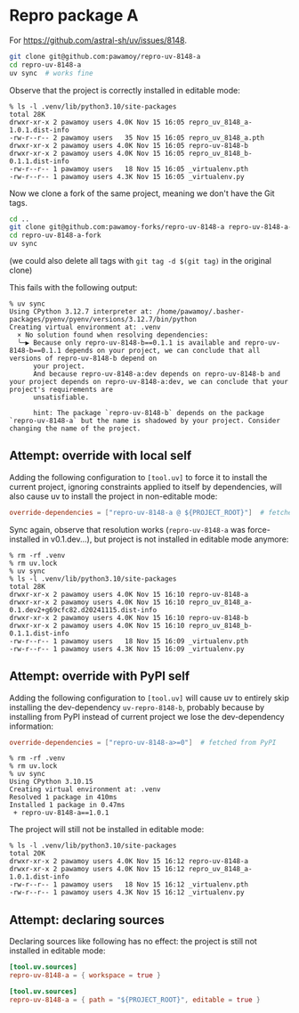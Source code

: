 # Repro package A

For https://github.com/astral-sh/uv/issues/8148.

```bash
git clone git@github.com:pawamoy/repro-uv-8148-a
cd repro-uv-8148-a
uv sync  # works fine
```

Observe that the project is correctly installed in editable mode:

```console
% ls -l .venv/lib/python3.10/site-packages
total 28K
drwxr-xr-x 2 pawamoy users 4.0K Nov 15 16:05 repro_uv_8148_a-1.0.1.dist-info
-rw-r--r-- 2 pawamoy users   35 Nov 15 16:05 repro_uv_8148_a.pth
drwxr-xr-x 2 pawamoy users 4.0K Nov 15 16:05 repro-uv-8148-b
drwxr-xr-x 2 pawamoy users 4.0K Nov 15 16:05 repro_uv_8148_b-0.1.1.dist-info
-rw-r--r-- 1 pawamoy users   18 Nov 15 16:05 _virtualenv.pth
-rw-r--r-- 1 pawamoy users 4.3K Nov 15 16:05 _virtualenv.py
```

Now we clone a fork of the same project, meaning we don't have the Git tags.

```bash
cd ..
git clone git@github.com:pawamoy-forks/repro-uv-8148-a repro-uv-8148-a-fork
cd repro-uv-8148-a-fork
uv sync
```

(we could also delete all tags with `git tag -d $(git tag)` in the original clone)

This fails with the following output:

```console
% uv sync
Using CPython 3.12.7 interpreter at: /home/pawamoy/.basher-packages/pyenv/pyenv/versions/3.12.7/bin/python
Creating virtual environment at: .venv
  × No solution found when resolving dependencies:
  ╰─▶ Because only repro-uv-8148-b==0.1.1 is available and repro-uv-8148-b==0.1.1 depends on your project, we can conclude that all versions of repro-uv-8148-b depend on
      your project.
      And because repro-uv-8148-a:dev depends on repro-uv-8148-b and your project depends on repro-uv-8148-a:dev, we can conclude that your project's requirements are
      unsatisfiable.

      hint: The package `repro-uv-8148-b` depends on the package `repro-uv-8148-a` but the name is shadowed by your project. Consider changing the name of the project.
```

## Attempt: override with local self

Adding the following configuration to `[tool.uv]` to force it to install the current project, ignoring constraints applied to itself by dependencies, will also cause uv to install the project in non-editable mode:

```toml
override-dependencies = ["repro-uv-8148-a @ ${PROJECT_ROOT}"]  # fetched from the current directory
```

Sync again, observe that resolution works (`repro-uv-8148-a` was force-installed in v0.1.dev...), but project is not installed in editable mode anymore:

```console
% rm -rf .venv
% rm uv.lock
% uv sync
% ls -l .venv/lib/python3.10/site-packages
total 28K
drwxr-xr-x 2 pawamoy users 4.0K Nov 15 16:10 repro-uv-8148-a
drwxr-xr-x 2 pawamoy users 4.0K Nov 15 16:10 repro_uv_8148_a-0.1.dev2+g69cfc82.d20241115.dist-info
drwxr-xr-x 2 pawamoy users 4.0K Nov 15 16:10 repro-uv-8148-b
drwxr-xr-x 2 pawamoy users 4.0K Nov 15 16:10 repro_uv_8148_b-0.1.1.dist-info
-rw-r--r-- 1 pawamoy users   18 Nov 15 16:09 _virtualenv.pth
-rw-r--r-- 1 pawamoy users 4.3K Nov 15 16:09 _virtualenv.py
```

## Attempt: override with PyPI self

Adding the following configuration to `[tool.uv]` will cause uv to entirely skip installing the dev-dependency `uv-repro-8148-b`, probably because by installing from PyPI instead of current project we lose the dev-dependency information:

```toml
override-dependencies = ["repro-uv-8148-a>=0"]  # fetched from PyPI
```

```console
% rm -rf .venv
% rm uv.lock
% uv sync
Using CPython 3.10.15
Creating virtual environment at: .venv
Resolved 1 package in 410ms
Installed 1 package in 0.47ms
 + repro-uv-8148-a==1.0.1
```

The project will still not be installed in editable mode:

```console
% ls -l .venv/lib/python3.10/site-packages
total 20K
drwxr-xr-x 2 pawamoy users 4.0K Nov 15 16:12 repro-uv-8148-a
drwxr-xr-x 2 pawamoy users 4.0K Nov 15 16:12 repro_uv_8148_a-1.0.1.dist-info
-rw-r--r-- 1 pawamoy users   18 Nov 15 16:12 _virtualenv.pth
-rw-r--r-- 1 pawamoy users 4.3K Nov 15 16:12 _virtualenv.py
```

## Attempt: declaring sources

Declaring sources like following has no effect: the project is still not installed in editable mode:

```toml
[tool.uv.sources]
repro-uv-8148-a = { workspace = true }
```

```toml
[tool.uv.sources]
repro-uv-8148-a = { path = "${PROJECT_ROOT}", editable = true }
```
